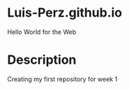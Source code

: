 # Luis-Perz.github.io
Hello World for the Web

# Description
Creating my first repository for week 1
